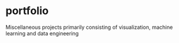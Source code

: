 # portfolio
Miscellaneous projects primarily consisting of visualization, machine learning and data engineering
